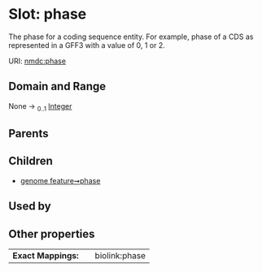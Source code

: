 
# Slot: phase


The phase for a coding sequence entity. For example, phase of a CDS as represented in a GFF3 with a value of 0, 1 or 2.

URI: [nmdc:phase](https://microbiomedata/meta/phase)


## Domain and Range

None &#8594;  <sub>0..1</sub> [Integer](types/Integer.md)

## Parents


## Children

 *  [genome feature➞phase](genome_feature_phase.md)

## Used by


## Other properties

|  |  |  |
| --- | --- | --- |
| **Exact Mappings:** | | biolink:phase |

